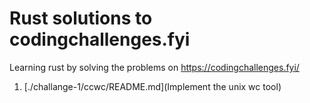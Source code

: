 # Rust solutions to codingchallenges.fyi

Learning rust by solving the problems on https://codingchallenges.fyi/

1. [./challange-1/ccwc/README.md](Implement the unix wc tool)